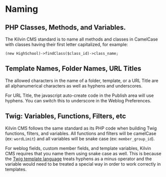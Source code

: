 
# Naming

## PHP Classes, Methods, and Variables.

The Kilvin CMS standard is to name all methods and classes in CamelCase with classes having their first letter capitalized, for example: 

`(new HighSchool)->findClass($class_id)->class_name;`

## Template Names, Folder Names, URL Titles

The allowed characters in the name of a folder, template, or a URL Title are all alphanumerical characters as well as hyphens and underscores.

For URL Title, the javascript auto-create code in the Publish area will use hyphens. You can switch this to underscore in the Weblog Preferences.

## Twig: Variables, Functions, Filters, etc

Kilvin CMS follows the same standard as its PHP code when building Twig functions, filters, and variables.  All functions and filters will be camelCase (ex: `wordLimit`) and all variables will be snake case (ex: `member_group_id`).

For weblog fields, custom member fields, and template variables, Kilvin CMS requires that you name them using snake case as well. This is because the [Twig template language](https://twig.symfony.com/doc/2.x/templates.html#variables) treats hyphens as a minus operator and the variable would need to be treated a special way in order to work correctly in templates. 